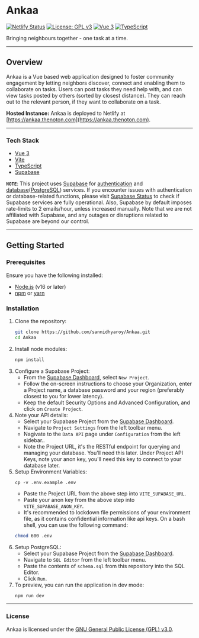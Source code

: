 # Ankaa

[![Netlify Status](https://api.netlify.com/api/v1/badges/1f5898f9-62ea-4651-bd54-ec9d783a6b4a/deploy-status)](https://app.netlify.com/sites/ankaaunite/deploys)
[![License: GPL v3](https://img.shields.io/badge/License-GPLv3-blue.svg?style=flat-square)](https://www.gnu.org/licenses/gpl-3.0)
[![Vue 3](https://img.shields.io/badge/Vue-3-4FC08D?style=flat-square)](https://vuejs.org)
[![TypeScript](https://img.shields.io/badge/TypeScript-4.5-blue?style=flat-square)](https://www.typescriptlang.org)

Bringing neighbours together - one task at a time.

---

## Overview

Ankaa is a Vue based web application designed to foster community engagement by letting neighbors discover, connect and enabling them to collaborate on tasks. Users can post tasks they need help with, and can view tasks posted by others (sorted by closest distance). They can reach out to the relevant person, if they want to collaborate on a task.

**Hosted Instance:** Ankaa is deployed to Netlify at [https://ankaa.thenoton.com](https://ankaa.thenoton.com).

---

### Tech Stack

- [Vue 3](https://vuejs.org)
- [Vite](https://vite.dev)
- [TypeScript](https://www.typescriptlang.org)
- [Supabase](https://supabase.com)

**`NOTE`**: This project uses [Supabase](https://supabase.com) for [authentication](https://supabase.com/auth) and [database](https://supabase.com/database)([PostgreSQL](https://www.postgresql.org)) services. If you encounter issues with authentication or database-related functions, please visit [Supabase Status](https://status.supabase.com) to check if Supabase services are fully operational. Also, Supabase by default imposes rate-limits to 2 emails/hour, unless increased manually. Note that we are not affiliated with Supabase, and any outages or disruptions related to Supabase are beyond our control.

---

## Getting Started

### Prerequisites

Ensure you have the following installed:

- [Node.js](https://nodejs.org/) (v16 or later)
- [npm](https://www.npmjs.com/) or [yarn](https://yarnpkg.com/)

### Installation

1.  Clone the repository:
    ```bash
    git clone https://github.com/sannidhyaroy/Ankaa.git
    cd Ankaa
    ```
2.  Install node modules:
    ```bash
    npm install
    ```
3.  Configure a Supabase Project:
    - From the [Supabase Dashboard](https://supabase.com/dashboard/projects), select `New Project`.
    - Follow the on-screen instructions to choose your Organization, enter a Project name, a database password and your region (preferably closest to you for lower latency).
    - Keep the default Security Options and Advanced Configuration, and click on `Create Project`.
4.  Note your API details:
    - Select your Supabase Project from the [Supabase Dashboard](https://supabase.com/dashboard/projects).
    - Navigate to `Project Settings` from the left toolbar menu.
    - Nagivate to the `Data API` page under `Configuration` from the left sidebar..
    - Note the Project URL, it's the RESTful endpoint for querying and managing your database. You'll need this later.
      Under Project API Keys, note your anon key, you'll need this key to connect to your database later.
5.  Setup Environment Variables:
    ```bash/
    cp -v .env.example .env
    ```
    - Paste the Project URL from the above step into `VITE_SUPABASE_URL`.
    - Paste your anon key from the above step into `VITE_SUPABASE_ANON_KEY`.
    - It's recommended to lockdown file permissions of your environment file, as it contains confidential information like api keys. On a bash shell, you can use the following command:
    ```bash
    chmod 600 .env
    ```
6.  Setup PostgreSQL:
    - Select your Supabase Project from the [Supabase Dashboard](https://supabase.com/dashboard/projects).
    - Navigate to `SQL Editor` from the left toolbar menu.
    - Paste the contents of `schema.sql` from this repository into the SQL Editor.
    - Click `Run`.
7.  To preview, you can run the application in dev mode:
    ```bash
    npm run dev
    ```

---

### License

Ankaa is licensed under the [GNU General Public License (GPL) v3.0](https://github.com/sannidhyaroy/Ankaa/blob/main/LICENSE).
